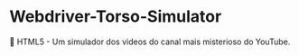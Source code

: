 # Webdriver-Torso-Simulator
 👻 HTML5 - Um simulador dos videos do canal mais misterioso do YouTube.
